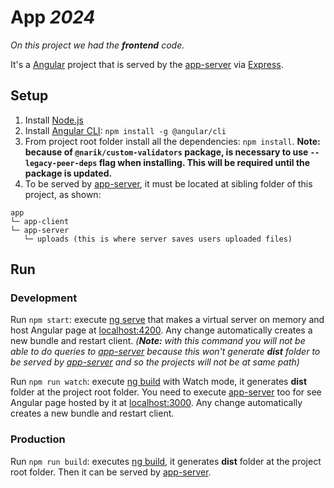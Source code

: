 # App _2024_

_On this project we had the **frontend** code._

It's a [Angular](https://angular.io/) project that is served by the [app-server](https://github.com/giuliano-marinelli/app-server) via [Express](https://expressjs.com).

## Setup

1. Install [Node.js](https://nodejs.org)
2. Install [Angular CLI](https://angular.io/cli): `npm install -g @angular/cli`
3. From project root folder install all the dependencies: `npm install`.
   **Note: because of `@narik/custom-validators` package, is necessary to use `--legacy-peer-deps` flag when installing. This will be required until the package is updated.**
4. To be served by [app-server](https://github.com/giuliano-marinelli/app-server), it must be located at sibling folder of this project, as shown:

```
app
└─ app-client
└─ app-server
   └─ uploads (this is where server saves users uploaded files)
```

## Run

### Development

Run `npm start`: execute [ng serve](https://angular.io/cli/serve) that makes a virtual server on memory and host Angular page at [localhost:4200](http://localhost:4200). Any change automatically creates a new bundle and restart client. _(**Note:** with this command you will not be able to do queries to [app-server](https://github.com/giuliano-marinelli/app-server) because this won't generate **dist** folder to be served by [app-server](https://github.com/giuliano-marinelli/app-server) and so the projects will not be at same path)_

Run `npm run watch`: execute [ng build](https://angular.io/cli/build) with Watch mode, it generates **dist** folder at the project root folder. You need to execute [app-server](https://github.com/giuliano-marinelli/app-server) too for see Angular page hosted by it at [localhost:3000](http://localhost:3000). Any change automatically creates a new bundle and restart client.

### Production

Run `npm run build`: executes [ng build](https://angular.io/cli/build), it generates **dist** folder at the project root folder. Then it can be served by [app-server](https://github.com/giuliano-marinelli/app-server).
